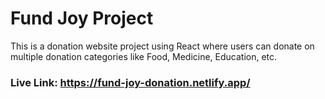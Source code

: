 # Fund Joy Project
  This is a donation website project using React where users can donate on multiple donation categories like Food, Medicine, Education, etc.

### Live Link: https://fund-joy-donation.netlify.app/
